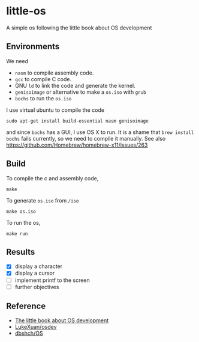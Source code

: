 # little-os
A simple os following the little book about OS development

## Environments

We need

- `nasm` to compile assembly code.
- `gcc` to compile C code.
- GNU `ld` to link the code and generate the kernel.
- `genisoimage` or alternative to make a `os.iso` with `grub`
- `bochs` to run the `os.iso`

I use virtual ubuntu to compile the code

```
sudo apt-get install build-essential nasm genisoimage
```

and since `bochs` has a GUI, I use OS X to run. It is a shame that `brew install bochs` fails currently, so we need to compile it manually. See also https://github.com/Homebrew/homebrew-x11/issues/263

## Build

To compile the c and assembly code,

```
make
```

To generate `os.iso` from `/iso`

```
make os.iso
```

To run the os,

```
make run
```

## Results

- [x] display a character
- [x] display a cursor
- [ ] implement printf to the screen
- [ ] further objectives

## Reference

- [The little book about OS development](https://littleosbook.github.io/)
- [LukeXuan/osdev](https://github.com/LukeXuan/osdev)
- [dbshch/OS](https://github.com/dbshch/OS)
